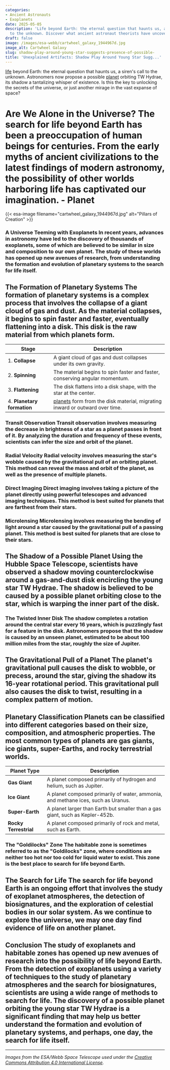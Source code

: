 ```yaml
---
categories:
- Ancient Astronauts
- Exoplanets
date: 2025-05-05
description: 'Life beyond Earth: the eternal question that haunts us, a siren''s call
  to the unknown. Discover what ancient astronaut theorists have uncovered.'
draft: false
image: /images/esa-webb/cartwheel_galaxy_1944967d.jpg
image_alt: Cartwheel Galaxy
slug: shadow-play-around-young-star-suggests-presence-of-possible-
title: 'Unexplained Artifacts: Shadow Play Around Young Star Sugg...'
---
```


[life](/blog/exoplanets-and-the-search-for-life-beyond-our-solar-system/solar-system/) beyond Earth: the eternal question that haunts us, a siren's call to the unknown. Astronomers now propose a possible [planet](/blog/exoplanets-and-the-search-for-life-beyond-earth) orbiting TW Hydrae, its shadow a tantalizing whisper of existence. Is this the key to unlocking the secrets of the universe, or just another mirage in the vast expanse of space?

# Are We Alone in the Universe? The search for life beyond Earth has been a preoccupation of human beings for centuries. From the early myths of ancient civilizations to the latest findings of modern astronomy, the possibility of other worlds harboring life has captivated our imagination. - Planet
{{< esa-image filename="cartwheel_galaxy_1944967d.jpg" alt="Pillars of Creation" >}}



 ### A Universe Teeming with Exoplanets In recent years, advances in astronomy have led to the discovery of thousands of exoplanets, some of which are believed to be similar in size and composition to our own planet. The study of these worlds has opened up new avenues of research, from understanding the formation and evolution of planetary systems to the search for life itself.

 ## The Formation of Planetary Systems The formation of planetary systems is a complex process that involves the collapse of a giant cloud of gas and dust. As the material collapses, it begins to spin faster and faster, eventually flattening into a disk. This disk is the raw material from which planets form.

 | **Stage** | **Description** |
| --- | --- |
| 1. **Collapse** | A giant cloud of gas and dust collapses under its own gravity. |
| 2. **Spinning** | The material begins to spin faster and faster, conserving angular momentum. |
| 3. **Flattening** | The disk flattens into a disk shape, with the star at the center. |
| 4. **Planetary formation** | [planets](/blog/seven-earth-sized-planets-found-orbiting-nearby-star) form from the disk material, migrating inward or outward over time. | ## Detection Methods for Exoplanets Astronomers use a variety of techniques to detect exoplanets, each of which reveals different information about the planet's size, orbit, and environment.

 ### Transit Observation Transit observation involves measuring the decrease in brightness of a star as a planet passes in front of it. By analyzing the duration and frequency of these events, scientists can infer the size and orbit of the planet.

 ### Radial Velocity Radial velocity involves measuring the star's wobble caused by the gravitational pull of an orbiting planet. This method can reveal the mass and orbit of the planet, as well as the presence of multiple planets.

 ### Direct Imaging Direct imaging involves taking a picture of the planet directly using powerful telescopes and advanced imaging techniques. This method is best suited for planets that are farthest from their stars.

 ### Microlensing Microlensing involves measuring the bending of light around a star caused by the gravitational pull of a passing planet. This method is best suited for planets that are close to their stars.

 ## The Shadow of a Possible Planet Using the Hubble Space Telescope, scientists have observed a shadow moving counterclockwise around a gas-and-dust disk encircling the young star TW Hydrae. The shadow is believed to be caused by a possible planet orbiting close to the star, which is warping the inner part of the disk.

 ### The Twisted Inner Disk The shadow completes a rotation around the central star every 16 years, which is puzzlingly fast for a feature in the disk. Astronomers propose that the shadow is caused by an unseen planet, estimated to be about 100 million miles from the star, roughly the size of Jupiter.

 ## The Gravitational Pull of a Planet The planet's gravitational pull causes the disk to wobble, or precess, around the star, giving the shadow its 16-year rotational period. This gravitational pull also causes the disk to twist, resulting in a complex pattern of motion.

 ## Planetary Classification Planets can be classified into different categories based on their size, composition, and atmospheric properties. The most common types of planets are gas giants, ice giants, super-Earths, and rocky terrestrial worlds.

 | **Planet Type** | **Description** |
| --- | --- |
| **Gas Giant** | A planet composed primarily of hydrogen and helium, such as Jupiter. |
| **Ice Giant** | A planet composed primarily of water, ammonia, and methane ices, such as Uranus. |
| **Super-Earth** | A planet larger than Earth but smaller than a gas giant, such as Kepler-452b. |
| **Rocky Terrestrial** | A planet composed primarily of rock and metal, such as Earth. | ## Habitable Zones A habitable zone is a region around a star where conditions are suitable for liquid water to exist on a planet's surface. The boundaries of this zone depend on the star's size, age, and brightness, as well as the planet's atmospheric properties.

 ### The "Goldilocks" Zone The habitable zone is sometimes referred to as the "Goldilocks" zone, where conditions are neither too hot nor too cold for liquid water to exist. This zone is the best place to search for life beyond Earth.

 ## The Search for Life The search for life beyond Earth is an ongoing effort that involves the study of exoplanet atmospheres, the detection of biosignatures, and the exploration of celestial bodies in our solar system. As we continue to explore the universe, we may one day find evidence of life on another planet.

 ## Conclusion The study of exoplanets and habitable zones has opened up new avenues of research into the possibility of life beyond Earth. From the detection of exoplanets using a variety of techniques to the study of planetary atmospheres and the search for biosignatures, scientists are using a wide range of methods to search for life. The discovery of a possible planet orbiting the young star TW Hydrae is a significant finding that may help us better understand the formation and evolution of planetary systems, and perhaps, one day, the search for life itself.

---

*Images from the ESA/Webb Space Telescope used under the [Creative Commons Attribution 4.0 International License](https://creativecommons.org/licenses/by/4.0).*